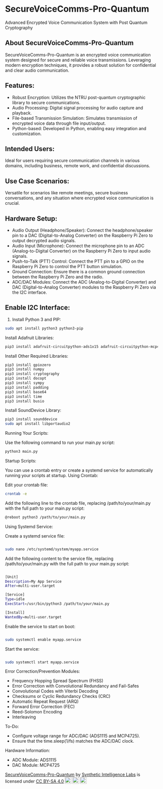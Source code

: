 # SecureVoiceComms-Pro-Quantum

Advanced Encrypted Voice Communication System with Post Quantum Cryptography

## About SecureVoiceComms-Pro-Quantum

SecureVoiceComms-Pro-Quantum is an encrypted voice communication system designed for secure and reliable voice transmissions. Leveraging modern encryption techniques, it provides a robust solution for confidential and clear audio communication.

## Features:

- Robust Encryption: Utilizes the NTRU post-quantum cryptographic library to secure communications.
- Audio Processing: Digital signal processing for audio capture and playback.
- File-based Transmission Simulation: Simulates transmission of encrypted voice data through file input/output.
- Python-based: Developed in Python, enabling easy integration and customization.

## Intended Users:

Ideal for users requiring secure communication channels in various domains, including business, remote work, and confidential discussions.

## Use Case Scenarios:

Versatile for scenarios like remote meetings, secure business conversations, and any situation where encrypted voice communication is crucial.

## Hardware Setup:

- Audio Output (Headphone/Speaker): Connect the headphone/speaker pin to a DAC (Digital-to-Analog Converter) on the Raspberry Pi Zero to output decrypted audio signals.
- Audio Input (Microphone): Connect the microphone pin to an ADC (Analog-to-Digital Converter) on the Raspberry Pi Zero to input audio signals.
- Push-to-Talk (PTT) Control: Connect the PTT pin to a GPIO on the Raspberry Pi Zero to control the PTT button simulation.
- Ground Connection: Ensure there is a common ground connection between the Raspberry Pi Zero and the radio.
- ADC/DAC Modules: Connect the ADC (Analog-to-Digital Converter) and DAC (Digital-to-Analog Converter) modules to the Raspberry Pi Zero via the I2C interface.

## Enable I2C Interface:

1. Install Python 3 and PIP:

```bash
sudo apt install python3 python3-pip
```

Install Adafruit Libraries:

```bash
pip3 install adafruit-circuitpython-ads1x15 adafruit-circuitpython-mcp4725
```

Install Other Required Libraries:

```bash
pip3 install gpiozero 
pip3 install numpy
pip3 install cryptography
pip3 install docopt
pip3 install sympy
pip3 install padding
pip3 install base64
pip3 install time
pip3 install busio

```

Install SoundDevice Library:

```bash
pip3 install sounddevice
sudo apt install libportaudio2
```

Running Your Scripts:

Use the following command to run your main.py script:

```bash
python3 main.py
```

Startup Scripts:

You can use a crontab entry or create a systemd service for automatically running your scripts at startup.
Using Crontab:

Edit your crontab file:

```bash
crontab -e
```
Add the following line to the crontab file, replacing /path/to/your/main.py with the full path to your main.py script:

```bash
@reboot python3 /path/to/your/main.py
```

Using Systemd Service:

Create a systemd service file:

```bash

sudo nano /etc/systemd/system/myapp.service
```

Add the following content to the service file, replacing /path/to/your/main.py with the full path to your main.py script:

```bash

[Unit]
Description=My App Service
After=multi-user.target

[Service]
Type=idle
ExecStart=/usr/bin/python3 /path/to/your/main.py

[Install]
WantedBy=multi-user.target
```

Enable the service to start on boot:

```bash

sudo systemctl enable myapp.service
```

Start the service:

```bash

sudo systemctl start myapp.service
```

Error Correction/Prevention Modules:

- Frequency Hopping Spread Spectrum (FHSS)
- Error Correction with Convolutional Redundancy and Fail-Safes
- Convolutional Codes with Viterbi Decoding
- Checksums or Cyclic Redundancy Checks (CRC)
- Automatic Repeat Request (ARQ)
- Forward Error Correction (FEC)
- Reed-Solomon Encoding
- Interleaving

To-Do:

- Configure voltage range for ADC/DAC (ADS1115 and MCP4725).
- Ensure that the time.sleep(1/fs) matches the ADC/DAC clock.

Hardware Information:

- ADC Module: ADS1115
- DAC Module: MCP4725




 <p xmlns:cc="http://creativecommons.org/ns#" xmlns:dct="http://purl.org/dc/terms/"><a property="dct:title" rel="cc:attributionURL" href="https://github.com/Unlimited-Research-Cooperative/SecureVoiceComms-Pro-Quantum">SecureVoiceComms-Pro-Quantum</a> by <a rel="cc:attributionURL dct:creator" property="cc:attributionName" href="https://github.com/Synthetic-Intelligence-Labs">Synthetic Intelligence Labs</a> is licensed under <a href="http://creativecommons.org/licenses/by-sa/4.0/?ref=chooser-v1" target="_blank" rel="license noopener noreferrer" style="display:inline-block;">CC BY-SA 4.0<img style="height:22px!important;margin-left:3px;vertical-align:text-bottom;" src="https://mirrors.creativecommons.org/presskit/icons/cc.svg?ref=chooser-v1"><img style="height:22px!important;margin-left:3px;vertical-align:text-bottom;" src="https://mirrors.creativecommons.org/presskit/icons/by.svg?ref=chooser-v1"><img style="height:22px!important;margin-left:3px;vertical-align:text-bottom;" src="https://mirrors.creativecommons.org/presskit/icons/sa.svg?ref=chooser-v1"></a></p> 
